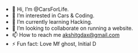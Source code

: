 - 👋 Hi, I’m @CarsForLife.
- 👀 I’m interested in Cars & Coding.
- 🌱 I’m currently learning Hacking.
- 💞️ I’m looking to collaborate on  running a website.
- 📫 How to reach me akshitgdax@gmail.com
- ⚡ Fun fact: Love Mf ghost, Initial D

<!---
CarsForLife/CarsForLife is a ✨ special ✨ repository because its `README.md` (this file) appears on your GitHub profile.
You can click the Preview link to take a look at your changes.
--->
